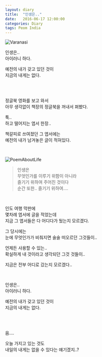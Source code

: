 ```yaml
---
layout: diary
title:  "인생은.."
date:   2016-06-17 12:00:00 
categories: Diary
tags: Peom India 
---
```


![Varanasi](https://lh3.googleusercontent.com/E3xERe8d8Pn19rNW3Ye76Y1oh4AAGWmobgrBUDNUdJfHcHC6cMCXdV03nbHfbJe3q3QYAjT9uXR4LnWIn8YX2iUkgNw65cDf_YNt0JTlE4i-MUiTfbDY-5ppmTORWytJtnwiUnDGRrVfiOMX8LJwEAdn3m2eWpmBaXUiSPo7T6jAv3cUDzHBqpGX7NgsHcQ8uYdMTJEqKAdaqs7ZVeW7nPIOkIDYpXXcPWhGsJPq35LxzXjDDihOqOnQ1avvRTPlaq5qQKE21Os3trSLAhW6HLl-_J7GecRcwYRMF00vupeBJb2XYHLtm_mykgafZFrxYB_SS6X7o86C9rTVdUgavDxhv5EKP1oqpCeXF_PkNQr0cE6FOw5hJhWMoBuQ0770YUteSVQ3e5o-gI3rxJXVdzAcpqyNztmEeBxDk9scpVsQkz94xBLXIFUOPm4gDHzV3vcimDuuaVY5nxGv2iL6BhqzCTNlbRd-kcorE07g9bsT-sIR4GqnXvxw0_PgbBKPNU5Zc36d4v6qYpzS71nqL5um7SgGdBVVS4oG0-r47hF1b9Al0MoJDxaKJlMqdyxtyqx_eHArOHU42314ebVV39G4qfMZ-RI=w1215-h683-no)  

인생은..  
아이러니 하다.  

예전의 내가 갖고 있던 것이  
지금의 내게는 없다.  

<!--more-->

<br>
<br>

정글북 영화를 보고 와서  
아무 생각없이 책장의 정글북을 꺼내서 펴봤다.  

툭..  
하고 떨어지는 엽서 한장..  

책갈피로 쓰여졌던 그 엽서에는  
예전의 내가 남겨놓은 글이 적혀있다.  

<br>

![PoemAboutLife](https://lh3.googleusercontent.com/68NzxMNNTeicu2P7lWie1T3IqvcyYufpd6vFtxLhxoloxsQMjFswRcjvne3WXk9eXJCZDKQLTqY1xC7dxzT394Z40lxye9qwO34CjgTIiZhi7uABtfipsr1VuZK752pm9WyIyfswS16uFnStNToLIZDyI0t0B3rK2awhyMIIMEfPT7PanfBQkFOMTC6KsN2aN-oR4YqkPk2OIj9lOOQcIqdvzCEf8p55gxMoL4fy22ubQKC1Z04-5YWgg2gUqrzczWkiP2wFtX0n2MA_H-B03ads39m3rFNbfvJr5PJrbExxkRjCsGWYXZPjfFoGdKQAkVMZ7hdxIBHuuATh_db2qwWHBk5SvvvvmyUiKeiW6chH-MJOe3goFOTrSoe6DXBxFdDYVg4OtY3UqxktzPDpqdt3Bryw8hI6Vs_36_Sgac7na_HVeJAkTrSUEEGaFqXzECd1-rK3887PvboxxwGXoyC2KWXcqcXYC8SGgRhtyuAbOYlhKgEZBVtLunb14D0x95GM9sjWmmYglC4ci-_o5Nm4zbXDn23FyRlhY_lgAGCP3dlHe0g0RqW0D-V1Mz5PKBAjt6QO3RdTnFaWu1tbbcamwmwKiIk=w1215-h683-no)

>인생은  
>무엇인가를 이루기 위함이 아니라  
>즐기기 위하여 주어진 것이다  
>순간 또한.. 즐기기 위하여....  

<br>

인도 여행 막판에  
몇차례 엽서에 글을 적었는데  
지금 그 엽서들은 다 어디다가 뒀는지 모르겠다.  

그 당시에는  
눈에 무엇인가가 비춰지면 술술 떠오르던 그것들이..  

언제든 사용할 수 있는..  
확실하게 내 것이라고 생각되던 그것 것들이..  

지금은 전부 어디로 갔는지 모르겠다..  

<br>


인생은..  
아이러니 하다.  

예전의 내가 갖고 있던 것이  
지금의 내게는 없다.  

<br>
<br>

음....  

오늘 가지고 있는 것도  
내일의 내게는 없을 수 있다는 얘기겠지..?  

